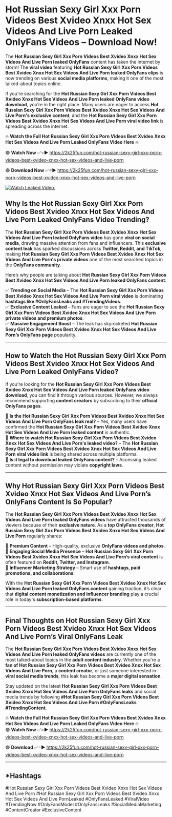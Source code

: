 # Hot Russian Sexy Girl Xxx Porn Videos Best Xvideo Xnxx Hot Sex Videos And Live Porn Leaked OnlyFans Videos – Download Now!

The **Hot Russian Sexy Girl Xxx Porn Videos Best Xvideo Xnxx Hot Sex Videos And Live Porn leaked OnlyFans** content has taken the internet by storm! The **viral video** featuring **Hot Russian Sexy Girl Xxx Porn Videos Best Xvideo Xnxx Hot Sex Videos And Live Porn leaked OnlyFans clips** is now trending on various **social media platforms**, making it one of the most talked-about topics online.  

If you're searching for the **Hot Russian Sexy Girl Xxx Porn Videos Best Xvideo Xnxx Hot Sex Videos And Live Porn leaked OnlyFans video download**, you’re in the right place. Many users are eager to access **Hot Russian Sexy Girl Xxx Porn Videos Best Xvideo Xnxx Hot Sex Videos And Live Porn's exclusive content**, and the **Hot Russian Sexy Girl Xxx Porn Videos Best Xvideo Xnxx Hot Sex Videos And Live Porn viral video link** is spreading across the internet.  

🔥 **Watch the Full Hot Russian Sexy Girl Xxx Porn Videos Best Xvideo Xnxx Hot Sex Videos And Live Porn Leaked OnlyFans Video Here** 🔥  

🟢 **Watch Now** ✅=► https://2k25fun.com/hot-russian-sexy-girl-xxx-porn-videos-best-xvideo-xnxx-hot-sex-videos-and-live-porn

🟢 **Download Now** ✅=► https://2k25fun.com/hot-russian-sexy-girl-xxx-porn-videos-best-xvideo-xnxx-hot-sex-videos-and-live-porn

[![Watch Leaked Video.](https://miro.medium.com/v2/resize:fit:828/format:webp/1*cilzJN44JGOrTw9NJCrNHA.gif "Watch Leaked Video")](https://2k25fun.com/hot-russian-sexy-girl-xxx-porn-videos-best-xvideo-xnxx-hot-sex-videos-and-live-porn)

## **Why Is the Hot Russian Sexy Girl Xxx Porn Videos Best Xvideo Xnxx Hot Sex Videos And Live Porn Leaked OnlyFans Video Trending?**  

The **Hot Russian Sexy Girl Xxx Porn Videos Best Xvideo Xnxx Hot Sex Videos And Live Porn leaked OnlyFans video** has gone **viral on social media**, drawing massive attention from fans and influencers. This **exclusive content leak** has sparked discussions across **Twitter, Reddit, and TikTok**, making **Hot Russian Sexy Girl Xxx Porn Videos Best Xvideo Xnxx Hot Sex Videos And Live Porn's private videos** one of the most searched topics in the **OnlyFans community**.  

Here’s why people are talking about **Hot Russian Sexy Girl Xxx Porn Videos Best Xvideo Xnxx Hot Sex Videos And Live Porn leaked OnlyFans content**:  

✅ **Trending on Social Media** – The **Hot Russian Sexy Girl Xxx Porn Videos Best Xvideo Xnxx Hot Sex Videos And Live Porn viral video** is dominating **hashtags like #OnlyFansLeaks and #TrendingVideos**.  
✅ **Exclusive Content Leaked** – Fans are eager to see the **Hot Russian Sexy Girl Xxx Porn Videos Best Xvideo Xnxx Hot Sex Videos And Live Porn private videos and premium photos**.  
✅ **Massive Engagement Boost** – The leak has skyrocketed **Hot Russian Sexy Girl Xxx Porn Videos Best Xvideo Xnxx Hot Sex Videos And Live Porn’s OnlyFans page** popularity.  

---

## **How to Watch the Hot Russian Sexy Girl Xxx Porn Videos Best Xvideo Xnxx Hot Sex Videos And Live Porn Leaked OnlyFans Video?**  

If you're looking for the **Hot Russian Sexy Girl Xxx Porn Videos Best Xvideo Xnxx Hot Sex Videos And Live Porn leaked OnlyFans video download**, you can find it through various sources. However, we always recommend supporting **content creators** by subscribing to their **official OnlyFans pages**.  

🔹 **Is the Hot Russian Sexy Girl Xxx Porn Videos Best Xvideo Xnxx Hot Sex Videos And Live Porn OnlyFans leak real?** – Yes, many users have confirmed the **Hot Russian Sexy Girl Xxx Porn Videos Best Xvideo Xnxx Hot Sex Videos And Live Porn leaked content** is authentic.  
🔹 **Where to watch Hot Russian Sexy Girl Xxx Porn Videos Best Xvideo Xnxx Hot Sex Videos And Live Porn's leaked video?** – The **Hot Russian Sexy Girl Xxx Porn Videos Best Xvideo Xnxx Hot Sex Videos And Live Porn viral video link** is being shared across multiple platforms.  
🔹 **Is it legal to download leaked OnlyFans content?** – Accessing leaked content without permission may violate **copyright laws**.  

---

## **Why Hot Russian Sexy Girl Xxx Porn Videos Best Xvideo Xnxx Hot Sex Videos And Live Porn’s OnlyFans Content Is So Popular?**  

The **Hot Russian Sexy Girl Xxx Porn Videos Best Xvideo Xnxx Hot Sex Videos And Live Porn leaked OnlyFans videos** have attracted thousands of viewers because of their **exclusive nature**. As a **top OnlyFans creator**, **Hot Russian Sexy Girl Xxx Porn Videos Best Xvideo Xnxx Hot Sex Videos And Live Porn** regularly shares:  

📌 **Premium Content** – High-quality, exclusive **OnlyFans videos and photos**.  
📌 **Engaging Social Media Presence** – **Hot Russian Sexy Girl Xxx Porn Videos Best Xvideo Xnxx Hot Sex Videos And Live Porn’s viral content** is often featured on **Reddit, Twitter, and Instagram**.  
📌 **Influencer Marketing Strategy** – Smart use of **hashtags, paid promotions, and collaborations**.  

With the **Hot Russian Sexy Girl Xxx Porn Videos Best Xvideo Xnxx Hot Sex Videos And Live Porn leaked OnlyFans content** gaining traction, it’s clear that **digital content monetization and influencer branding** play a crucial role in today's **subscription-based platforms**.  

---

## **Final Thoughts on Hot Russian Sexy Girl Xxx Porn Videos Best Xvideo Xnxx Hot Sex Videos And Live Porn’s Viral OnlyFans Leak**  

The **Hot Russian Sexy Girl Xxx Porn Videos Best Xvideo Xnxx Hot Sex Videos And Live Porn leaked OnlyFans videos** are currently one of the most talked-about topics in the **adult content industry**. Whether you're a **fan of Hot Russian Sexy Girl Xxx Porn Videos Best Xvideo Xnxx Hot Sex Videos And Live Porn**, a **content creator**, or just someone interested in **viral social media trends**, this leak has become a **major digital sensation**.  

Stay updated on the latest **Hot Russian Sexy Girl Xxx Porn Videos Best Xvideo Xnxx Hot Sex Videos And Live Porn OnlyFans leaks** and social media trends by following **#Hot Russian Sexy Girl Xxx Porn Videos Best Xvideo Xnxx Hot Sex Videos And Live Porn #OnlyFansLeaks #TrendingContent**.  

🔥 **Watch the Full Hot Russian Sexy Girl Xxx Porn Videos Best Xvideo Xnxx Hot Sex Videos And Live Porn Leaked OnlyFans Video Here** 🔥  
🟢 **Watch Now** ✅=► https://2k25fun.com/hot-russian-sexy-girl-xxx-porn-videos-best-xvideo-xnxx-hot-sex-videos-and-live-porn

🟢 **Download** ✅=► https://2k25fun.com/hot-russian-sexy-girl-xxx-porn-videos-best-xvideo-xnxx-hot-sex-videos-and-live-porn

---

## *Hashtags
#Hot Russian Sexy Girl Xxx Porn Videos Best Xvideo Xnxx Hot Sex Videos And Live Porn #Hot Russian Sexy Girl Xxx Porn Videos Best Xvideo Xnxx Hot Sex Videos And Live PornLeaked #OnlyFansLeaked #ViralVideo #TrendingNow #OnlyFansModel #OnlyFansLeaks #SocialMediaMarketing #ContentCreator #ExclusiveContent  